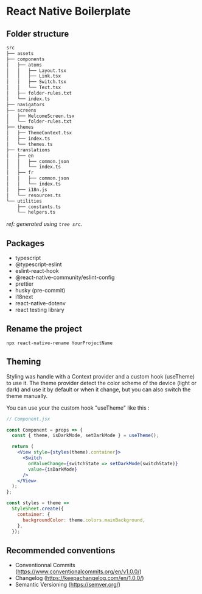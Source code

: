 # React Native Boilerplate

## Folder structure

```sh
src
├── assets
├── components
│   ├── atoms
│   │   ├── Layout.tsx
│   │   ├── Link.tsx
│   │   ├── Switch.tsx
│   │   └── Text.tsx
│   ├── folder-rules.txt
│   └── index.ts
├── navigators
├── screens
│   ├── WelcomeScreen.tsx
│   └── folder-rules.txt
├── themes
│   ├── ThemeContext.tsx
│   ├── index.ts
│   └── themes.ts
├── translations
│   ├── en
│   │   ├── common.json
│   │   └── index.ts
│   ├── fr
│   │   ├── common.json
│   │   └── index.ts
│   ├── i18n.js
│   └── resources.ts
└── utilities
    ├── constants.ts
    └── helpers.ts

```

_ref: generated using `tree src`._

## Packages

- typescript
- @typescript-eslint
- eslint-react-hook
- @react-native-community/eslint-config
- prettier
- husky (pre-commit)
- i18next
- react-native-dotenv
- react testing library

## Rename the project

```
npx react-native-rename YourProjectName
```

## Theming

Styling was handle with a Context provider and a custom hook (useTheme) to use it.
The theme provider detect the color scheme of the device (light or dark) and use it by default or when it change,
but you can also switch the theme manually.

You can use your the custom hook "useTheme" like this :

```jsx
// Component.jsx

const Component = props => {
  const { theme, isDarkMode, setDarkMode } = useTheme();

  return (
    <View style={styles(theme).container}>
      <Switch
        onValueChange={switchState => setDarkMode(switchState)}
        value={isDarkMode}
      />
    </View>
  );
};

const styles = theme =>
  StyleSheet.create({
    container: {
      backgroundColor: theme.colors.mainBackground,
    },
  });
```

## Recommended conventions

- Conventionnal Commits (https://www.conventionalcommits.org/en/v1.0.0/)
- Changelog (https://keepachangelog.com/en/1.0.0/)
- Semantic Versioning (https://semver.org/)
